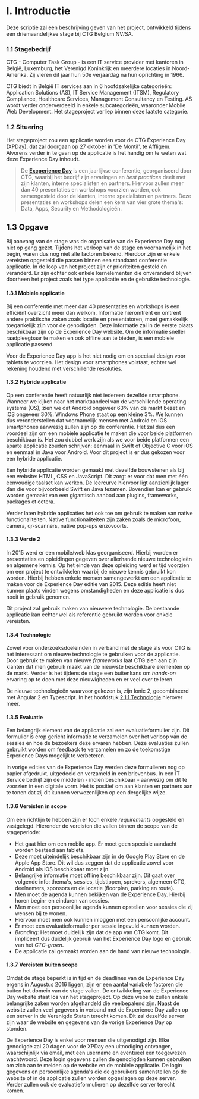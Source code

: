 # I. Introductie

Deze scriptie zal een beschrijving geven van het project, ontwikkeld tijdens een driemaandelijkse stage bij CTG Belgium NV/SA.

<div id="stagebedrijf"></div>

### 1.1 Stagebedrijf

CTG - Computer Task Group - is een IT service provider met kantoren in Belgi&euml;, Luxemburg, het Verenigd Koninkrijk en meerdere locaties in Noord-Amerika. Zij vieren dit jaar hun 50e verjaardag na hun oprichting in 1966.

CTG biedt in Belgi&euml; IT services aan in 6 hoofdzakelijke categorie&euml;n: Application Solutions (AS), IT Service Management (ITSM), Regulatory Compliance, Healthcare Services, Management Consultancy en Testing.
AS wordt verder onderverdeeld in enkele subcategorie&euml;n, waaronder Mobile Web Development. Het stageproject verliep binnen deze laatste categorie.

<div id="situering"></div>

### 1.2 Situering

Het stageproject zou een applicatie worden voor de CTG Experience Day (XPDay), dat zal doorgaan op 27 oktober in 'De Montil', te Affligem. Alvorens verder in te gaan op de applicatie is het handig om te weten wat deze Experience Day inhoudt.

> De **[Excperience Day](https://experienceday.ctg.com/home)** is een jaarlijkse conferentie, georganiseerd door CTG, waarbij het bedrijf zijn ervaringen en *best practices* deelt met zijn klanten, interne specialisten en partners. Hiervoor zullen meer dan 40 presentaties en workshops voorzien worden, ook samengesteld door de klanten, interne specialisten en partners. Deze presentaties en workshops delen een kern van vier grote thema's: Data, Apps, Security en Methodologie&euml;n.




<div id="opgave"></div>

## 1.3 Opgave

Bij aanvang van de stage was de organisatie van de Experience Day nog niet op gang gezet. Tijdens het verloop van de stage en voornamelijk in het begin, waren dus nog niet alle factoren bekend. Hierdoor zijn er enkele vereisten opgesteld die passen binnen een standaard conferentie applicatie. In de loop van het project zijn er prioriteiten gesteld en veranderd. Er zijn echter ook enkele kernelementen die onveranderd blijven doorheen het project zoals het type applicatie en de gebruikte technologie.

#### 1.3.1 Mobiele applicatie
Bij een conferentie met meer dan 40 presentaties en workshops is een effici&euml;nt overzicht meer dan welkom. Informatie hieromtrent en omtrent andere praktische zaken zoals locatie en presentatoren, moet gemakkelijk toegankelijk zijn voor de genodigden. Deze informatie zal in de eerste plaats beschikbaar zijn op de Experience Day website. Om de informatie sneller raadpleegbaar te maken en ook offline aan te bieden, is een mobiele applicatie passend. 

Voor de Experience Day app is het niet nodig om en speciaal design voor tablets te voorzien. Het design voor smartphones volstaat, echter wel rekening houdend met verschillende resoluties.

#### 1.3.2 Hybride applicatie
Op een conferentie heeft natuurlijk niet iedereen dezelfde smartphone. Wanneer we kijken naar het marktaandeel van de verschillende operating systems (OS), zien we dat Android ongeveer 63% van de markt bezet en iOS ongeveer 30%. Windows Phone staat op een kleine 3%. We kunnen dus veronderstellen dat voornamelijk mensen met Android en iOS smartphones aanwezig zullen zijn op de conferentie. Het zal dus een voordeel zijn om een mobiele applicatie te maken die voor beide platformen beschikbaar is. Het zou dubbel werk zijn als we voor beide platformen een aparte applicatie zouden schrijven: eenmaal in Swift of Objective C voor iOS en eenmaal in Java voor Android. Voor dit project is er 
dus gekozen voor een hybride applicatie.

Een hybride applicatie worden gemaakt met dezelfde bouwstenen als bij een website: HTML, CSS en JavaScript. Dit zorgt er voor dat men met &eacute;&eacute;n eenvoudige taalset kan werken. De leercurve hiervoor ligt aanzienlijk lager dan die voor bijvoorbeeld Swift en Java tezamen. Bovendien kan er gebruik worden gemaakt van een gigantisch aanbod aan plugins, frameworks, packages et cetera. 

Verder laten hybride applicaties het ook toe om gebruik te maken van native functionaliteiten. Native functionaliteiten zijn zaken zoals de microfoon, camera, qr-scanners, native pop-ups enzovoorts.

#### 1.3.3 Versie 2
In 2015 werd er een mobile/web klas georganiseerd. Hierbij worden er presentaties en opleidingen gegeven over allerhande nieuwe technologieën en algemene kennis. Op het einde van deze opleiding werd er tijd voorzien om een project te ontwikkelen waarbij de nieuwe kennis gebruikt kon worden. Hierbij hebben enkele mensen samengewerkt om een applicatie te maken voor de Experience Day editie van 2015. Deze editie heeft niet kunnen plaats vinden wegens omstandigheden en deze applicatie is dus nooit in gebruik genomen.

Dit project zal gebruik maken van nieuwere technologie. De bestaande applicatie kan echter wel als referentie gebruikt worden voor enkele vereisten. 

#### 1.3.4 Technologie
Zowel voor onderzoeksdoeleinden in verband met de stage als voor CTG is het interessant om nieuwe technologie te gebruiken voor de applicatie. Door gebruik te maken van nieuwe *frameworks* laat CTG zien aan zijn klanten dat men gebruik maakt van de nieuwste beschikbare elementen op de markt. Verder is het tijdens de stage een buitenkans om *hands-on* ervaring op te doen met deze nieuwigheden en er veel over te leren. 

De nieuwe technologie&euml;n waarvoor gekozen is, zijn Ionic 2, gecombineerd met Angular 2 en Typescript. In het hoofdstuk [2.1.1 Technologie](../Technisch/README.md#technologie) hierover meer.

#### 1.3.5 Evaluatie
Een belangrijk element van de applicatie zal een evaluatieformulier zijn. Dit formulier is erop gericht informatie te verzamelen over het verloop van de sessies en hoe de bezoekers deze ervaren hebben. Deze evaluaties zullen gebruikt worden om feedback te verzamelen en zo de toekomstige Experience Days mogelijk te verbeteren.

In vorige edities van de Experience Day werden deze formulieren nog op papier afgedrukt, uitgedeeld en verzameld in een brievenbus. In een IT Service bedrijf zijn de middelen - indien beschikbaar - aanwezig om dit te voorzien in een digitale vorm. Het is positief om aan klanten en partners aan te tonen dat zij dit kunnen verwezenlijken op een dergelijke wijze.

<div id="vereisten-in-scope"></div>

#### 1.3.6 Vereisten in scope
Om een richtlijn te hebben zijn er toch enkele *requirements* opgesteld en vastgelegd. Hieronder de vereisten die vallen binnen de scope van de stageperiode:

* Het gaat hier om een mobile app. Er moet geen speciale aandacht worden besteed aan tablets.
* Deze moet uiteindelijk beschikbaar zijn in de Google Play Store en de Apple App Store. Dit wil dus zeggen dat de applicatie zowel voor Android als iOS beschikbaar moet zijn.
* Belangrijke informatie moet offline beschikbaar zijn. Dit gaat over volgende info: thema's, sessies, tijdstippen, sprekers, algemeen CTG, deelnemers, sponsors en de locatie (floorplan, parking en route).
* Men moet de agenda kunnen bekijken van de Experience Day. Hierbij horen begin- en einduren van sessies.
* Men moet een persoonlijke agenda kunnen opstellen voor sessies die zij wensen bij te wonen.
* Hiervoor moet men ook kunnen inloggen met een persoonlijke account.
* Er moet een evaluatieformulier per sessie ingevuld kunnen worden.
* *Branding*: Het moet duidelijk zijn dat de app van CTG komt. Dit impliceert dus duidelijk gebruik van het Experience Day logo en gebruik van het *CTG-groen*.
* De applicatie zal gemaakt worden aan de hand van nieuwe technologie.


#### 1.3.7 Vereisten buiten scope
Omdat de stage beperkt is in tijd en de deadlines van de Experience Day ergens in Augustus 2016 liggen, zijn er een aantal variabele factoren die buiten het domein van de stage vallen. De ontwikkeling van de Experience Day website staat los van het stageproject. Op deze website zullen enkele belangrijke zaken worden afgehandeld die veelbepalend zijn. Naast de website zullen veel gegevens in verband met de Experience Day zullen op een server in de Verenigde Staten terecht komen. Dit zal dezelfde server zijn waar de website en gegevens van de vorige Experience Day op stonden.

De Experience Day is enkel voor mensen die uitgenodigd zijn. Elke genodigde zal 20 dagen voor de XPDay een uitnodiging ontvangen, waarschijnlijk via email, met een username en eventueel een toegewezen wachtwoord. Deze login gegevens zullen de genodigden kunnen gebruiken om zich aan te melden op de website en de mobiele applicatie. De login gegevens en persoonlijke agenda's die de gebruikers samenstellen op de website of in de applicatie zullen worden opgeslagen op deze server. Verder zullen ook de evaluatieformulieren op dezelfde server terecht komen.

